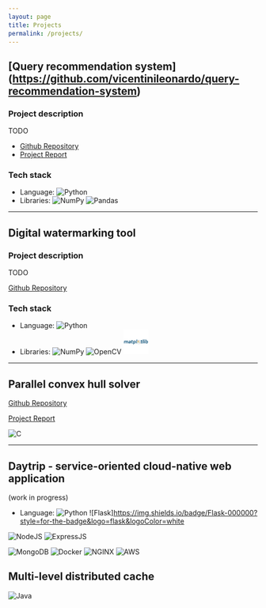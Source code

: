 ```yaml
---
layout: page
title: Projects
permalink: /projects/
---
```


## [Query recommendation system] (https://github.com/vicentinileonardo/query-recommendation-system)

### Project description

TODO

+ [Github Repository](https://github.com/vicentinileonardo/query-recommendation-system)
+ [Project Report](https://github.com/vicentinileonardo/query-recommendation-system/blob/main/report.pdf)

### Tech stack
+ Language: ![Python](https://img.shields.io/badge/Python-FFD43B?style=for-the-badge&logo=python&logoColor=blue)
+ Libraries: ![NumPy](https://img.shields.io/badge/Numpy-777BB4?style=for-the-badge&logo=numpy&logoColor=white) ![Pandas](https://img.shields.io/badge/Pandas-2C2D72?style=for-the-badge&logo=pandas&logoColor=white)

---



## Digital watermarking tool

### Project description

TODO

[Github Repository](https://github.com/vicentinileonardo/DWT-SVD-digital-watermarking)

### Tech stack
+ Language: ![Python](https://img.shields.io/badge/Python-FFD43B?style=for-the-badge&logo=python&logoColor=blue)
+ Libraries: ![NumPy](https://img.shields.io/badge/Numpy-777BB4?style=for-the-badge&logo=numpy&logoColor=white) ![OpenCV](https://img.shields.io/badge/OpenCV-27338e?style=for-the-badge&logo=OpenCV&logoColor=white) <img src="https://github.com/devicons/devicon/blob/develop/icons/matplotlib/matplotlib-original-wordmark.svg" title="Matplotlib" alt="Matplotlib" width="50" height="50"/>&nbsp;

---





## Parallel convex hull solver

[Github Repository](https://github.com/vicentinileonardo/parallel-convex-hull)

[Project Report](https://github.com/vicentinileonardo/parallel-convex-hull/blob/main/Report_Parallel_Convex_Hull-Battocchio_Vicentini.pdf)


![C](https://img.shields.io/badge/C-00599C?style=for-the-badge&logo=c&logoColor=white)


---







## Daytrip - service-oriented cloud-native web application
(work in progress)

+ Language: ![Python](https://img.shields.io/badge/Python-FFD43B?style=for-the-badge&logo=python&logoColor=blue)
![Flask]https://img.shields.io/badge/Flask-000000?style=for-the-badge&logo=flask&logoColor=white

![NodeJS](https://img.shields.io/badge/Node.js-339933?style=for-the-badge&logo=nodedotjs&logoColor=white)
![ExpressJS](https://img.shields.io/badge/Express.js-000000?style=for-the-badge&logo=express&logoColor=white)

![MongoDB](https://img.shields.io/badge/MongoDB-4EA94B?style=for-the-badge&logo=mongodb&logoColor=white)
![Docker](https://img.shields.io/badge/Docker-2CA5E0?style=for-the-badge&logo=docker&logoColor=white)
![NGINX](https://img.shields.io/badge/Nginx-009639?style=for-the-badge&logo=nginx&logoColor=white)
![AWS](https://img.shields.io/badge/Amazon_AWS-FF9900?style=for-the-badge&logo=amazonaws&logoColor=white)

## Multi-level distributed cache


![Java](https://img.shields.io/badge/Java-ED8B00?style=for-the-badge&logo=java&logoColor=white)